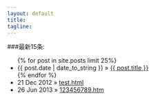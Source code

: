 ```yaml
---
layout: default
title:
tagline:
---
```


###最新15条:
<ul class="posts">
  {% for post in site.posts limit 25%}
    <li><span>{{ post.date | date_to_string }}</span> &raquo; <a href="{{ BASE_PATH }}{{ post.url }}">{{ post.title }}</a></li>
  {% endfor %}
      <li><span>21 Dec 2012</span> &raquo; <a href="test.html">test.html</a></li>
      <li><span>26 Jun 2013</span> &raquo; <a href="123456789.htm">123456789.htm</a></li>
</ul>
